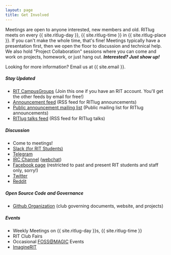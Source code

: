 ```yaml
---
layout: page
title: Get Involved
---
```


Meetings are open to anyone interested, new members and old.
RITlug meets on every {{ site.ritlug-day }}, {{ site.ritlug-time }} in {{ site.ritlug-place }}.
If you can't make the whole time, that's fine!
Meetings typically have a presentation first, then we open the floor to discussion and technical help.
We also hold "Project Collaboration" sessions where you can come and work on projects, homework, or just hang out.
**_Interested? Just show up!_**

Looking for more information? Email us at {{ site.email }}.

##### Stay Updated
* [RIT CampusGroups](https://campusgroups.rit.edu/student_community?club_id=16071) (Join this one if you have an RIT account. You'll get the other feeds by email for free!)
* [Announcement feed](/feeds/latest.xml) (RSS feed for RITlug announcements)
* [Public announcement mailing list](https://groups.google.com/d/forum/ritlug-announce) (Public mailing list for RITlug announcements)
* [RITlug talks feed](/feeds/talks.xml) (RSS feed for RITlug talks)

##### Discussion
* Come to meetings!
* [Slack (for RIT Students)](https://rit-lug.slack.com/)
* [Telegram](https://telegram.me/ritlugclub)
* [IRC Channel](ircs://irc.freenode.net/ritlug) ([webchat](https://webchat.freenode.net/?channels=ritlug))
* [Facebook page](https://facebook.com/groups/RITlug) (restricted to past and present RIT students and staff only, sorry!)
* [Twitter](https://twitter.com/RITlug)
* [Reddit](https://www.reddit.com/r/RITlug)

##### Open Source Code and Governance
* [Github Organization](https://github.com/RITlug) (club governing documents, website, and projects)

##### Events
* Weekly Meetings on {{ site.ritlug-day }}s, {{ site.ritlug-time }}
* RIT Club Fairs
* Occasional [FOSS@MAGIC](http://foss.rit.edu) Events
* [ImagineRIT](https://rit.edu/imagine)
